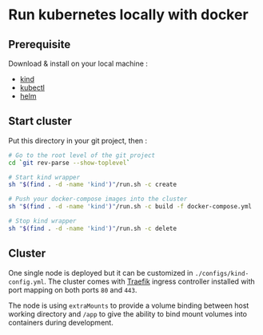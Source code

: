 # Run kubernetes locally with docker

## Prerequisite

Download & install on your local machine :
- [kind](https://github.com/kubernetes-sigs/kind)
- [kubectl](https://github.com/kubernetes/kubectl)
- [helm](https://github.com/helm/helm)

## Start cluster

Put this directory in your git project, then :

```sh
# Go to the root level of the git project
cd `git rev-parse --show-toplevel`

# Start kind wrapper
sh "$(find . -d -name 'kind')"/run.sh -c create

# Push your docker-compose images into the cluster
sh "$(find . -d -name 'kind')"/run.sh -c build -f docker-compose.yml

# Stop kind wrapper
sh "$(find . -d -name 'kind')"/run.sh -c delete
```

## Cluster

One single node is deployed but it can be customized in `./configs/kind-config.yml`. The cluster comes with [Traefik](https://doc.traefik.io/traefik/providers/kubernetes-ingress/) ingress controller installed with port mapping on both ports `80` and `443`.

The node is using `extraMounts` to provide a volume binding between host working directory and `/app` to give the ability to bind mount volumes into containers during development.
